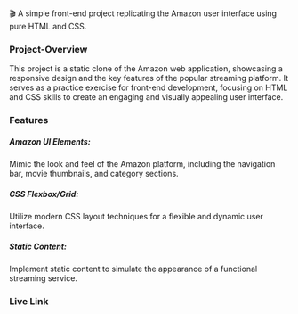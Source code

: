 🎬 A simple front-end project replicating the Amazon user interface using pure HTML and CSS.

<h3>Project-Overview</h3>
This project is a static clone of the Amazon web application, showcasing a responsive design and the key features of the popular streaming platform. It serves as a practice exercise for front-end development, focusing on HTML and CSS skills to create an engaging and visually appealing user interface.

<h3>Features</h3>

<h5>Amazon UI Elements:</h5> Mimic the look and feel of the Amazon platform, including the navigation bar, movie thumbnails, and category sections.
<h5>CSS Flexbox/Grid:</h5> Utilize modern CSS layout techniques for a flexible and dynamic user interface.
<h5>Static Content:</h5> Implement static content to simulate the appearance of a functional streaming service.

<h3>Live Link</h3>
